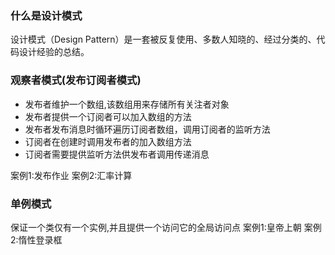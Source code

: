 ### 什么是设计模式
设计模式（Design Pattern）是一套被反复使用、多数人知晓的、经过分类的、代码设计经验的总结。

### 观察者模式(发布订阅者模式)
* 发布者维护一个数组,该数组用来存储所有关注者对象
* 发布者提供一个订阅者可以加入数组的方法
* 发布者发布消息时循环遍历订阅者数组，调用订阅者的监听方法
* 订阅者在创建时调用发布者的加入数组方法
* 订阅者需要提供监听方法供发布者调用传递消息

案例1:发布作业
案例2:汇率计算

### 单例模式
保证一个类仅有一个实例,并且提供一个访问它的全局访问点
案例1:皇帝上朝
案例2:惰性登录框
